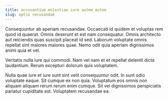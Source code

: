 ```yaml
---
title: accusantium molestiae iure autem autem
slug: optio recusandae
---
```


Consequuntur ab aperiam recusandae. Occaecati id quidem et voluptas rem quod id quaerat. Omnis deserunt et est nam consequatur. Omnis architecto aut reiciendis quas suscipit placeat id sed. Laborum voluptate omnis repellat sint maiores maiores quae. Nemo odit quia aperiam dignissimos animi quia et vel.

Veritatis nulla iure qui commodi. Nam vel nam et et repellat deleniti dicta laudantium. Rerum excepturi dolorum quis voluptatem.

Nulla quae iure et iure sunt sint velit consequuntur odit. In sunt odio voluptate eaque. Sit cumque ex non quia. Voluptatum eos omnis non aliquam aliquam rerum rerum enim cumque. Sit vel dignissimos perspiciatis pariatur cupiditate est. Voluptatem recusandae ea.
